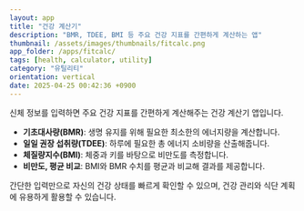 ```yaml
---
layout: app
title: "건강 계산기"
description: "BMR, TDEE, BMI 등 주요 건강 지표를 간편하게 계산하는 앱"
thumbnail: /assets/images/thumbnails/fitcalc.png
app_folder: /apps/fitcalc/
tags: [health, calculator, utility]
category: "유틸리티"
orientation: vertical
date: 2025-04-25 00:42:36 +0900
---
```


신체 정보를 입력하면 주요 건강 지표를 간편하게 계산해주는 건강 계산기 앱입니다.

- **기초대사량(BMR)**: 생명 유지를 위해 필요한 최소한의 에너지량을 계산합니다.
- **일일 권장 섭취량(TDEE)**: 하루에 필요한 총 에너지 소비량을 산출해줍니다.
- **체질량지수(BMI)**: 체중과 키를 바탕으로 비만도를 측정합니다.
- **비만도, 평균 비교**: BMI와 BMR 수치를 평균과 비교해 결과를 제공합니다.

간단한 입력만으로 자신의 건강 상태를 빠르게 확인할 수 있으며, 건강 관리와 식단 계획에 유용하게 활용할 수 있습니다.
